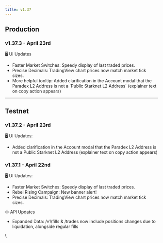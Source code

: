 ```yaml
---
title: v1.37
---
```


## Production

### v1.37.3 - April 23rd

🖥️  UI Updates

* Faster Market Switches: Speedy display of last traded prices.
* Precise Decimals: TradingView chart prices now match market tick sizes.
* More helpful tooltip: Added clarification in the Account modal that the Paradex L2 Address is not a \`Public Starknet L2 Address\` (explainer text on copy action appears)

***

## Testnet

### v1.37.2 - April 23rd

🖥️   UI Updates:

* Added clarification in the Account modal that the Paradex L2 Address is not a Public Starknet L2 Address (explainer text on copy action appears)

### v1.37.1 - April 22nd

🖥️    UI Updates:

* Faster Market Switches: Speedy display of last traded prices.
* Rebel Rising Campaign: New banner alert!
* Precise Decimals: TradingView chart prices now match market tick sizes.

⚙️  API Updates

* Expanded Data: /v1/fills & /trades now include positions changes due to liquidation, alongside regular fills

\
